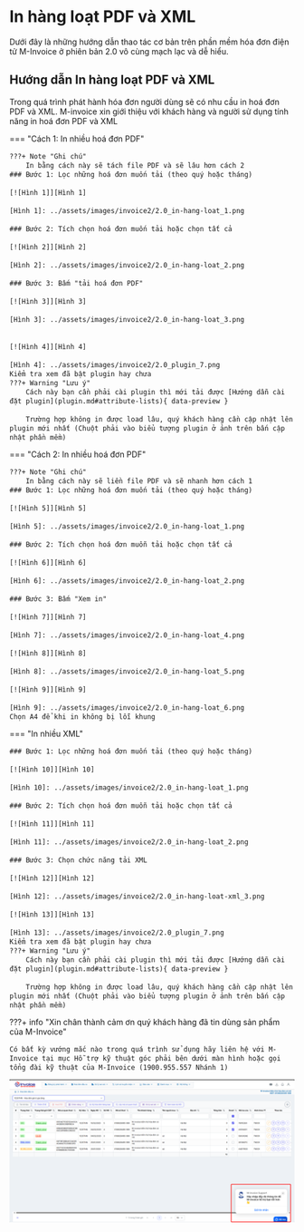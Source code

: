 # **In hàng loạt PDF và XML**

Dưới đây là những hướng dẫn thao tác cơ bản trên phần mềm hóa đơn điện tử M-Invoice ở phiên bản 2.0 vô cùng mạch lạc và dễ hiểu.

## **Hướng dẫn In hàng loạt PDF và XML**

Trong quá trình phát hành hóa đơn người dùng sẽ có nhu cầu in hoá đơn PDF và XML. M-invoice xin giới thiệu với khách hàng và người sử dụng tính năng in hoá đơn PDF và XML

=== "Cách 1: In nhiều hoá đơn PDF"

    ???+ Note "Ghi chú"
        In bằng cách này sẽ tách file PDF và sẽ lâu hơn cách 2
    ### Bước 1: Lọc những hoá đơn muốn tải (theo quý hoặc tháng)

    [![Hình 1]][Hình 1]

    [Hình 1]: ../assets/images/invoice2/2.0_in-hang-loat_1.png

    ### Bước 2: Tích chọn hoá đơn muốn tải hoặc chọn tất cả

    [![Hình 2]][Hình 2]

    [Hình 2]: ../assets/images/invoice2/2.0_in-hang-loat_2.png

    ### Bước 3: Bấm "tải hoá đơn PDF"

    [![Hình 3]][Hình 3]

    [Hình 3]: ../assets/images/invoice2/2.0_in-hang-loat_3.png


    [![Hình 4]][Hình 4]

    [Hình 4]: ../assets/images/invoice2/2.0_plugin_7.png
    Kiểm tra xem đã bật plugin hay chưa
    ???+ Warning "Lưu ý"
        Cách này bạn cần phải cài plugin thì mới tải được [Hướng dẫn cài đặt plugin](plugin.md#attribute-lists){ data-preview }

        Trường hợp không in được load lâu, quý khách hàng cần cập nhật lên plugin mới nhất (Chuột phải vào biểu tượng plugin ở ảnh trên bấn cập nhật phần mềm)

=== "Cách 2: In nhiều hoá đơn PDF"

    ???+ Note "Ghi chú"
        In bằng cách này sẽ liền file PDF và sẽ nhanh hơn cách 1
    ### Bước 1: Lọc những hoá đơn muốn tải (theo quý hoặc tháng)

    [![Hình 5]][Hình 5]

    [Hình 5]: ../assets/images/invoice2/2.0_in-hang-loat_1.png

    ### Bước 2: Tích chọn hoá đơn muỗn tải hoặc chọn tất cả

    [![Hình 6]][Hình 6]

    [Hình 6]: ../assets/images/invoice2/2.0_in-hang-loat_2.png

    ### Bước 3: Bấm "Xem in"

    [![Hình 7]][Hình 7]

    [Hình 7]: ../assets/images/invoice2/2.0_in-hang-loat_4.png

    [![Hình 8]][Hình 8]

    [Hình 8]: ../assets/images/invoice2/2.0_in-hang-loat_5.png

    [![Hình 9]][Hình 9]

    [Hình 9]: ../assets/images/invoice2/2.0_in-hang-loat_6.png
    Chọn A4 để khi in không bị lỗi khung

=== "In nhiều XML"

    ### Bước 1: Lọc những hoá đơn muốn tải (theo quý hoặc tháng)

    [![Hình 10]][Hình 10]

    [Hình 10]: ../assets/images/invoice2/2.0_in-hang-loat_1.png

    ### Bước 2: Tích chọn hoá đơn muỗn tải hoặc chọn tất cả

    [![Hình 11]][Hình 11]

    [Hình 11]: ../assets/images/invoice2/2.0_in-hang-loat_2.png

    ### Bước 3: Chọn chức năng tải XML

    [![Hình 12]][Hình 12]

    [Hình 12]: ../assets/images/invoice2/2.0_in-hang-loat-xml_3.png

    [![Hình 13]][Hình 13]

    [Hình 13]: ../assets/images/invoice2/2.0_plugin_7.png
    Kiểm tra xem đã bật plugin hay chưa
    ???+ Warning "Lưu ý"
        Cách này bạn cần phải cài plugin thì mới tải được [Hướng dẫn cài đặt plugin](plugin.md#attribute-lists){ data-preview }

        Trường hợp không in được load lâu, quý khách hàng cần cập nhật lên plugin mới nhất (Chuột phải vào biểu tượng plugin ở ảnh trên bấn cập nhật phần mềm)

???+ info "Xin chân thành cảm ơn quý khách hàng đã tin dùng sản phẩm của M-Invoice"

    Có bất kỳ vướng mắc nào trong quá trình sử dụng hãy liên hệ với M-Invoice tại mục Hỗ trợ kỹ thuật góc phải bên dưới màn hình hoặc gọi tổng đài kỹ thuật của M-Invoice (1900.955.557 Nhánh 1)

[![Hình 14]][Hình 14]

[Hình 14]: ../assets/images/invoice2/hotro.png
